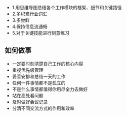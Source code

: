 
- 1.用思维导图总结各个工作模块的框架、细节和关键路径
- 2.多积累行业词汇
- 3.多尝鲜
- 4.保持信息流通畅
- 5.对于关键技能进行刻意练习


## 如何做事

- 一定要时刻清楚自己工作的核心内容
- 重视优先级管理 
- 妥善安排和总结一天的工作 
- 任何一件事情都不是孤立的
- 不是什么事情都值得你用尽全力去做好
- 站在高处看问题
- 及时做好会议记录
- 分清不同交流方式的作用和效率

